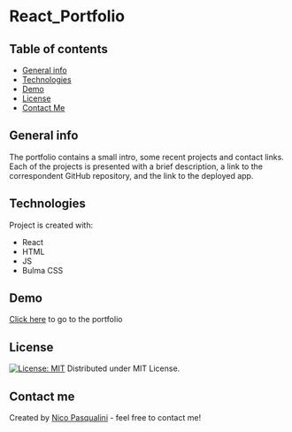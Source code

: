 # React_Portfolio

## Table of contents
* [General info](#general-info)
* [Technologies](#technologies)
* [Demo](#demo)
* [License](#license)
* [Contact Me](#contact-me)

## General info

The portfolio contains a small intro, some recent projects and contact links. Each of the projects is presented with a brief description, a link to the correspondent GitHub repository, and the link to the deployed app. 

## Technologies

Project is created with:
* React
* HTML
* JS
* Bulma CSS

## Demo
<a href="https://nico749.github.io/react_portfolio/" target="_blank">Click here</a> to go to the portfolio

## License

[![License: MIT](https://img.shields.io/badge/License-MIT-yellow.svg)](https://opensource.org/licenses/MIT)
Distributed under MIT License.

## Contact me 
Created by [Nico Pasqualini](https://nico749.github.io/Personal-portfolio-/) - feel free to contact me!